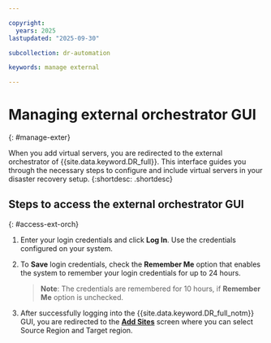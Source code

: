 ```yaml
---

copyright:
  years: 2025
lastupdated: "2025-09-30"

subcollection: dr-automation

keywords: manage external

---
```


# Managing external orchestrator GUI
{: #manage-exter}

When you add virtual servers, you are redirected to the external orchestrator of {{site.data.keyword.DR_full}}. This interface guides you through the necessary steps to configure and include virtual servers in your disaster recovery setup.
{:shortdesc: .shortdesc}

## Steps to access the external orchestrator GUI
{: #access-ext-orch}

1. Enter your login credentials and click **Log In**. Use the credentials configured on your system.

2. To **Save** login credentials, check the **Remember Me** option that enables the system to remember your login credentials for up to 24 hours.
   > **Note**: The credentials are remembered for 10 hours, if **Remember Me** option is unchecked.
3. After successfully logging into the {{site.data.keyword.DR_full_notm}} GUI, you are redirected to the [**Add Sites**](/docs/dr-automation-powervs?topic=dr-automation-powervs-add-site-ksys) screen where you can select Source Region and Target region.
